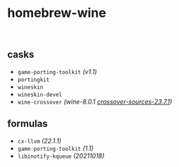# homebrew-wine

<br>

## casks
- `game-porting-toolkit` *(v1.1)*
- `portingkit`
- `wineskin`
- `wineskin-devel`
- `wine-crossover`     *(wine-8.0.1 [crossover-sources-23.7.1](https://media.codeweavers.com/pub/crossover/source/crossover-sources-23.7.1.tar.gz))*

## formulas
- `cx-llvm` *(22.1.1)*
- `game-porting-toolkit` *(1.1)*
- `libinotify-kqueue` *(20211018)*
